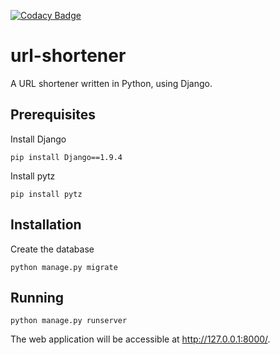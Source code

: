 [![Codacy Badge](https://api.codacy.com/project/badge/grade/629f959d74f54dec8a8ed8a203f1569a)](https://www.codacy.com/app/fabien-recco/url-shortener)
# url-shortener
A URL shortener written in Python, using Django.


## Prerequisites ##
Install Django
```
pip install Django==1.9.4
```

Install pytz
```
pip install pytz
```

## Installation ##

Create the database
```
python manage.py migrate
```

## Running ##
```
python manage.py runserver
```
The web application will be accessible at http://127.0.0.1:8000/.
